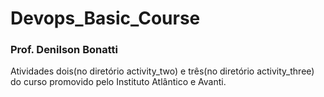 # Devops_Basic_Course
### Prof. Denilson Bonatti

Atividades dois(no diretório activity_two) e três(no diretório activity_three) do curso promovido pelo Instituto Atlântico e Avanti.
